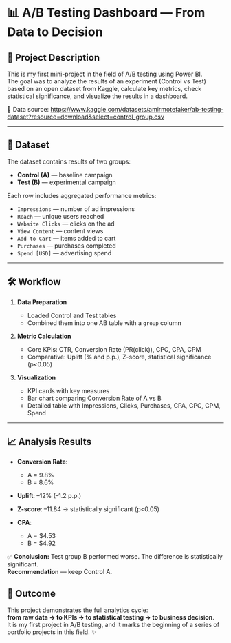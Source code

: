 # 📊 A/B Testing Dashboard — From Data to Decision

## 📝 Project Description
This is my first mini-project in the field of A/B testing using Power BI.  
The goal was to analyze the results of an experiment (Control vs Test) based on an open dataset from Kaggle, calculate key metrics, check statistical significance, and visualize the results in a dashboard.  

📌 Data source: https://www.kaggle.com/datasets/amirmotefaker/ab-testing-dataset?resource=download&select=control_group.csv

---

## 📂 Dataset
The dataset contains results of two groups:
- **Control (A)** — baseline campaign  
- **Test (B)** — experimental campaign  

Each row includes aggregated performance metrics:
- `Impressions` — number of ad impressions  
- `Reach` — unique users reached  
- `Website Clicks` — clicks on the ad  
- `View Content` — content views  
- `Add to Cart` — items added to cart  
- `Purchases` — purchases completed  
- `Spend [USD]` — advertising spend  

---

## 🛠 Workflow
1. **Data Preparation**
   - Loaded Control and Test tables  
   - Combined them into one AB table with a `group` column  

2. **Metric Calculation**
   - Core KPIs: CTR, Conversion Rate (PR(click)), CPC, CPA, CPM  
   - Comparative: Uplift (% and p.p.), Z-score, statistical significance (p<0.05)  

3. **Visualization**
   - KPI cards with key measures  
   - Bar chart comparing Conversion Rate of A vs B  
   - Detailed table with Impressions, Clicks, Purchases, CPA, CPC, CPM, Spend  

---

## 📈 Analysis Results
- **Conversion Rate**:  
  - A = 9.8%  
  - B = 8.6%  

- **Uplift**: –12% (–1.2 p.p.)  

- **Z-score**: –11.84 → statistically significant (p<0.05)  

- **CPA**:  
  - A = $4.53  
  - B = $4.92  

✅ **Conclusion:** Test group B performed worse. The difference is statistically significant.  
**Recommendation** — keep Control A. 

## 🚀 Outcome
This project demonstrates the full analytics cycle:  
**from raw data → to KPIs → to statistical testing → to business decision**.  
It is my first project in A/B testing, and it marks the beginning of a series of portfolio projects in this field. ✨ 
